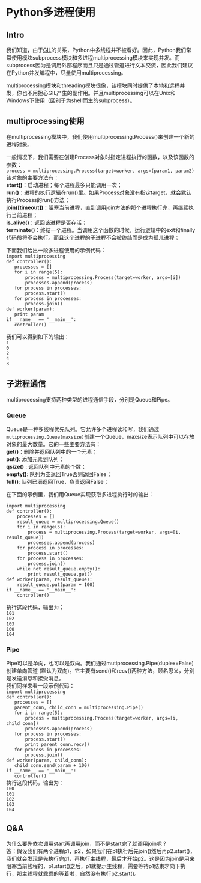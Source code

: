 # Python多进程使用

## Intro
我们知道，由于[GIL](https://wiki.python.org/moin/GlobalInterpreterLock)的关系，Python中多线程并不被看好。因此，Python我们常常使用模块subprocess模块和多进程multiprocessing模块来实现并发。而subprocess因为是调用外部程序而且只是通过管道进行文本交流，因此我们建议在Python并发编程中，尽量使用multiprocessing。  

multiprocessing模块和threading模块很像，该模块同时提供了本地和远程并发，你也不用担心GIL产生的副作用。并且multiprocessing可以在Unix和Windows下使用（区别于为shell而生的subprocess）。

## multiprocessing使用
在multiprocessing模块中，我们使用multiprocessing.Process()来创建一个新的进程对象。

一般情况下，我们需要在创建Process对象时指定进程执行的函数，以及该函数的参数：  
`process = multiprocessing.Process(target=worker, args=(param1, param2)`  
该对象的主要方法有：  
**start()**：启动进程；每个进程最多只能调用一次；  
**run()**：进程的执行逻辑在run()里。如果Process对象没有指定target，就会默认执行Process的run()方法；  
**join([timeout])**：阻塞当前进程，直到调用join方法的那个进程执行完，再继续执行当前进程；  
**is_alive()**：返回该进程是否存活；  
**terminate()**：终结一个进程。当调用这个函数的时候，运行逻辑中的exit和finally代码段将不会执行。而且这个进程的子进程不会被终结而是成为孤儿进程；  

下面我们给出一段多进程使用的示例代码：  
`import multiprocessing`  
`def controller():`  
`	processes = []`  
`	for i in range(5):`  
`		process = multiprocessing.Process(target=worker, args=[i])`  
`		processes.append(process)`  
`	for process in processes:`  
`		process.start()`  
`	for process in processes:`  
`		process.join()`  
`def worker(param):`  
`	print param`  
`if __name__ == '__main__':`  
`	controller()`  

我们可以得到如下的输出：  
`1`  
`0`  
`2`  
`4`  
`3`  

## 子进程通信
multiprocessing支持两种类型的进程通信手段，分别是Queue和Pipe。  
### Queue
Queue是一种多线程优先队列。它允许多个进程读和写，我们通过`mutiprocessing.Queue(maxsize)`创建一个Queue，maxsize表示队列中可以存放对象的最大数量。它的一些主要方法有：  
**get()**：删除并返回队列中的一个元素；  
**put()**: 添加元素到队列；  
**qsize()** : 返回队列中元素的个数；  
**empty()**: 队列为空返回True否则返回False；  
**full()**: 队列已满返回True，负责返回False；  

在下面的示例里，我们用Queue实现获取多进程执行时的输出：   

`import multiprocessing`  
`def controller():`  
`    processes = []`  
`    result_queue = multiprocessing.Queue()`  
`    for i in range(5):`  
`        process = multiprocessing.Process(target=worker, args=[i, result_queue])`  
`        processes.append(process)`  
`    for process in processes:`  
`        process.start()`  
`    for process in processes:`  
`        process.join()`  
`    while not result_queue.empty():`  
`        print result_queue.get()`  
`def worker(param, result_queue):`  
`    result_queue.put(param + 100)`  
`if __name__ == '__main__':`  
`    controller()`   

执行这段代码，输出为：  
`101`  
`102`  
`103`  
`100`  
`104`  

### Pipe
Pipe可以是单向，也可以是双向。我们通过mutiprocessing.Pipe(duplex=False)创建单向管道 (默认为双向)。它主要有send()和recv()两种方法，顾名思义，分别是发送消息和接受消息。  
我们同样来看一段示例代码：  
`import multiprocessing`  
`def controller():`  
`	processes = []`  
`	parent_conn, child_conn = multiprocessing.Pipe()`  
`	for i in range(5):`  
`		process = multiprocessing.Process(target=worker, args=[i, child_conn])`  
`		processes.append(process)`  
`	for process in processes:`  
`		process.start()`  
`		print parent_conn.recv()`  
`	for process in processes:`  
`		process.join()`  
`def worker(param, child_conn):`  
`	child_conn.send(param + 100)`  
`if __name__ == '__main__':`  
`	controller()`   
执行这段代码，输出为：  
`100`  
`101`  
`102`  
`103`  
`104`  


## Q&A
为什么要先依次调用start再调用join，而不是start完了就调用join呢？  
答：假设我们有两个进程p1，p2，如果我们在p1执行后先join()然后再p2.start()，我们就会发现是先执行完p1，再执行主线程，最后才开始p2。这是因为join是用来阻塞当前线程的，p1.start()之后，p1就提示主线程，需要等待p1结束才向下执行，那主线程就乖乖的等着啦，自然没有执行p2.start()。
